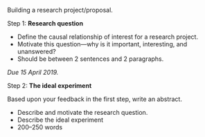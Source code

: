 

Building a research project/proposal.

Step 1: **Research question**

- Define the causal relationship of interest for a research project.
- Motivate this question—why is it important, interesting, and unanswered?
- Should be between 2 sentences and 2 paragraphs.

*Due 15 April 2019.*


Step 2: **The ideal experiment**

Based upon your feedback in the first step, write an abstract.

- Describe and motivate the research question.
- Describe the ideal experiment
- 200–250 words
